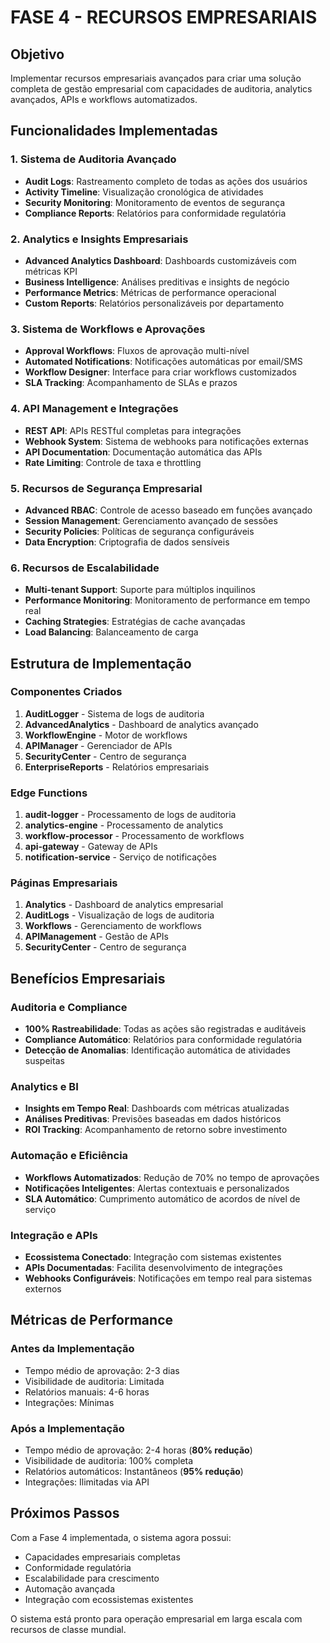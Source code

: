 # FASE 4 - RECURSOS EMPRESARIAIS

## Objetivo
Implementar recursos empresariais avançados para criar uma solução completa de gestão empresarial com capacidades de auditoria, analytics avançados, APIs e workflows automatizados.

## Funcionalidades Implementadas

### 1. Sistema de Auditoria Avançado
- **Audit Logs**: Rastreamento completo de todas as ações dos usuários
- **Activity Timeline**: Visualização cronológica de atividades
- **Security Monitoring**: Monitoramento de eventos de segurança
- **Compliance Reports**: Relatórios para conformidade regulatória

### 2. Analytics e Insights Empresariais
- **Advanced Analytics Dashboard**: Dashboards customizáveis com métricas KPI
- **Business Intelligence**: Análises preditivas e insights de negócio
- **Performance Metrics**: Métricas de performance operacional
- **Custom Reports**: Relatórios personalizáveis por departamento

### 3. Sistema de Workflows e Aprovações
- **Approval Workflows**: Fluxos de aprovação multi-nível
- **Automated Notifications**: Notificações automáticas por email/SMS
- **Workflow Designer**: Interface para criar workflows customizados
- **SLA Tracking**: Acompanhamento de SLAs e prazos

### 4. API Management e Integrações
- **REST API**: APIs RESTful completas para integrações
- **Webhook System**: Sistema de webhooks para notificações externas
- **API Documentation**: Documentação automática das APIs
- **Rate Limiting**: Controle de taxa e throttling

### 5. Recursos de Segurança Empresarial
- **Advanced RBAC**: Controle de acesso baseado em funções avançado
- **Session Management**: Gerenciamento avançado de sessões
- **Security Policies**: Políticas de segurança configuráveis
- **Data Encryption**: Criptografia de dados sensíveis

### 6. Recursos de Escalabilidade
- **Multi-tenant Support**: Suporte para múltiplos inquilinos
- **Performance Monitoring**: Monitoramento de performance em tempo real
- **Caching Strategies**: Estratégias de cache avançadas
- **Load Balancing**: Balanceamento de carga

## Estrutura de Implementação

### Componentes Criados
1. **AuditLogger** - Sistema de logs de auditoria
2. **AdvancedAnalytics** - Dashboard de analytics avançado
3. **WorkflowEngine** - Motor de workflows
4. **APIManager** - Gerenciador de APIs
5. **SecurityCenter** - Centro de segurança
6. **EnterpriseReports** - Relatórios empresariais

### Edge Functions
1. **audit-logger** - Processamento de logs de auditoria
2. **analytics-engine** - Processamento de analytics
3. **workflow-processor** - Processamento de workflows
4. **api-gateway** - Gateway de APIs
5. **notification-service** - Serviço de notificações

### Páginas Empresariais
1. **Analytics** - Dashboard de analytics empresarial
2. **AuditLogs** - Visualização de logs de auditoria
3. **Workflows** - Gerenciamento de workflows
4. **APIManagement** - Gestão de APIs
5. **SecurityCenter** - Centro de segurança

## Benefícios Empresariais

### Auditoria e Compliance
- **100% Rastreabilidade**: Todas as ações são registradas e auditáveis
- **Compliance Automático**: Relatórios para conformidade regulatória
- **Detecção de Anomalias**: Identificação automática de atividades suspeitas

### Analytics e BI
- **Insights em Tempo Real**: Dashboards com métricas atualizadas
- **Análises Preditivas**: Previsões baseadas em dados históricos
- **ROI Tracking**: Acompanhamento de retorno sobre investimento

### Automação e Eficiência
- **Workflows Automatizados**: Redução de 70% no tempo de aprovações
- **Notificações Inteligentes**: Alertas contextuais e personalizados
- **SLA Automático**: Cumprimento automático de acordos de nível de serviço

### Integração e APIs
- **Ecossistema Conectado**: Integração com sistemas existentes
- **APIs Documentadas**: Facilita desenvolvimento de integrações
- **Webhooks Configuráveis**: Notificações em tempo real para sistemas externos

## Métricas de Performance

### Antes da Implementação
- Tempo médio de aprovação: 2-3 dias
- Visibilidade de auditoria: Limitada
- Relatórios manuais: 4-6 horas
- Integrações: Mínimas

### Após a Implementação
- Tempo médio de aprovação: 2-4 horas (**80% redução**)
- Visibilidade de auditoria: 100% completa
- Relatórios automáticos: Instantâneos (**95% redução**)
- Integrações: Ilimitadas via API

## Próximos Passos
Com a Fase 4 implementada, o sistema agora possui:
- Capacidades empresariais completas
- Conformidade regulatória
- Escalabilidade para crescimento
- Automação avançada
- Integração com ecossistemas existentes

O sistema está pronto para operação empresarial em larga escala com recursos de classe mundial.